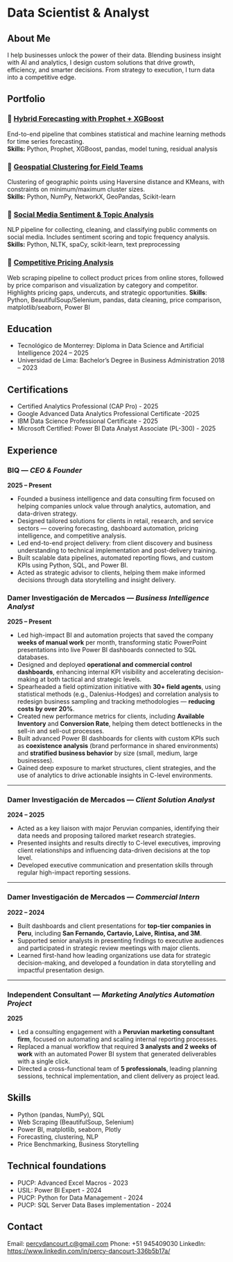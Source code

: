 # Data Scientist & Analyst

## About Me
I help businesses unlock the power of their data. Blending business insight with AI and analytics, I design custom solutions that drive growth, efficiency, and smarter decisions. From strategy to execution, I turn data into a competitive edge.

## Portfolio
### 🔹 [Hybrid Forecasting with Prophet + XGBoost](#)  
End-to-end pipeline that combines statistical and machine learning methods for time series forecasting.  
**Skills:** Python, Prophet, XGBoost, pandas, model tuning, residual analysis

### 🔹 [Geospatial Clustering for Field Teams](#)  
Clustering of geographic points using Haversine distance and KMeans, with constraints on minimum/maximum cluster sizes.  
**Skills:** Python, NumPy, NetworkX, GeoPandas, Scikit-learn

### 🔹 [Social Media Sentiment & Topic Analysis](#)  
NLP pipeline for collecting, cleaning, and classifying public comments on social media. Includes sentiment scoring and topic frequency analysis.  
**Skills:** Python, NLTK, spaCy, scikit-learn, text preprocessing

### 🔹 [Competitive Pricing Analysis](#)  
Web scraping pipeline to collect product prices from online stores, followed by price comparison and visualization by category and competitor. Highlights pricing gaps, undercuts, and strategic opportunities.
**Skills**: Python, BeautifulSoup/Selenium, pandas, data cleaning, price comparison, matplotlib/seaborn, Power BI

## Education
* Tecnológico de Monterrey: Diploma in Data Science and Artificial Intelligence 2024 – 2025
* Universidad de Lima: Bachelor’s Degree in Business Administration 2018 – 2023

## Certifications
* Certified Analytics Professional (CAP Pro) - 2025
* Google Advanced Data Analytics Professional Certificate -2025
* IBM Data Science Professional Certificate - 2025
* Microsoft Certified: Power BI Data Analyst Associate (PL-300) - 2025

## Experience

### BIQ — *CEO & Founder*  
**2025 – Present**  
- Founded a business intelligence and data consulting firm focused on helping companies unlock value through analytics, automation, and data-driven strategy.  
- Designed tailored solutions for clients in retail, research, and service sectors — covering forecasting, dashboard automation, pricing intelligence, and competitive analysis.  
- Led end-to-end project delivery: from client discovery and business understanding to technical implementation and post-delivery training.  
- Built scalable data pipelines, automated reporting flows, and custom KPIs using Python, SQL, and Power BI.  
- Acted as strategic advisor to clients, helping them make informed decisions through data storytelling and insight delivery.

### Damer Investigación de Mercados — *Business Intelligence Analyst*  
**2025 – Present**  
- Led high-impact BI and automation projects that saved the company **weeks of manual work** per month, transforming static PowerPoint presentations into live Power BI dashboards connected to SQL databases.
- Designed and deployed **operational and commercial control dashboards**, enhancing internal KPI visibility and accelerating decision-making at both tactical and strategic levels.
- Spearheaded a field optimization initiative with **30+ field agents**, using statistical methods (e.g., Dalenius-Hodges) and correlation analysis to redesign business sampling and tracking methodologies — **reducing costs by over 20%**.
- Created new performance metrics for clients, including **Available Inventory** and **Conversion Rate**, helping them detect bottlenecks in the sell-in and sell-out processes.
- Built advanced Power BI dashboards for clients with custom KPIs such as **coexistence analysis** (brand performance in shared environments) and **stratified business behavior** by size (small, medium, large businesses).
- Gained deep exposure to market structures, client strategies, and the use of analytics to drive actionable insights in C-level environments.

---

### Damer Investigación de Mercados — *Client Solution Analyst*  
**2024 – 2025**  
- Acted as a key liaison with major Peruvian companies, identifying their data needs and proposing tailored market research strategies.
- Presented insights and results directly to C-level executives, improving client relationships and influencing data-driven decisions at the top level.
- Developed executive communication and presentation skills through regular high-impact reporting sessions.

---

### Damer Investigación de Mercados — *Commercial Intern*  
**2022 – 2024**  
- Built dashboards and client presentations for **top-tier companies in Peru**, including **San Fernando, Cartavio, Laive, Rintisa, and 3M**.
- Supported senior analysts in presenting findings to executive audiences and participated in strategic review meetings with major clients.
- Learned first-hand how leading organizations use data for strategic decision-making, and developed a foundation in data storytelling and impactful presentation design.

---

### Independent Consultant — *Marketing Analytics Automation Project*  
**2025**  
- Led a consulting engagement with a **Peruvian marketing consultant firm**, focused on automating and scaling internal reporting processes.
- Replaced a manual workflow that required **3 analysts and 2 weeks of work** with an automated Power BI system that generated deliverables with a single click.
- Directed a cross-functional team of **5 professionals**, leading planning sessions, technical implementation, and client delivery as project lead.


## Skills
- Python (pandas, NumPy), SQL
- Web Scraping (BeautifulSoup, Selenium)
- Power BI, matplotlib, seaborn, Plotly
- Forecasting, clustering, NLP
- Price Benchmarking, Business Storytelling

## Technical foundations
* PUCP: Advanced Excel Macros - 2023
* USIL: Power BI Expert - 2024
* PUCP: Python for Data Management - 2024
* PUCP: SQL Server Data Bases implementation - 2024

## Contact
Email: percydancourt.c@gmail.com
Phone: +51 945409030
LinkedIn: https://www.linkedin.com/in/percy-dancourt-336b5b17a/
